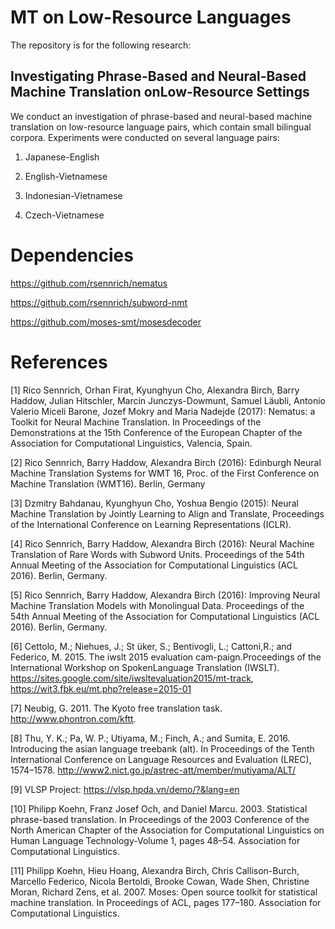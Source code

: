 # MT on Low-Resource Languages

The repository is for the following research:

## Investigating Phrase-Based and Neural-Based Machine Translation onLow-Resource Settings

We conduct an investigation of phrase-based and neural-based machine translation on low-resource language pairs, which contain small bilingual corpora. Experiments were conducted on several language pairs:

1. Japanese-English

2. English-Vietnamese

3. Indonesian-Vietnamese

4. Czech-Vietnamese



# Dependencies

https://github.com/rsennrich/nematus 

https://github.com/rsennrich/subword-nmt

https://github.com/moses-smt/mosesdecoder





# References

[1] Rico Sennrich, Orhan Firat, Kyunghyun Cho, Alexandra Birch, Barry Haddow, Julian Hitschler, Marcin Junczys-Dowmunt, Samuel Läubli, Antonio Valerio Miceli Barone, Jozef Mokry and Maria Nadejde (2017): Nematus: a Toolkit for Neural Machine Translation. In Proceedings of the Demonstrations at the 15th Conference of the European Chapter of the Association for Computational Linguistics, Valencia, Spain.

[2] Rico Sennrich, Barry Haddow, Alexandra Birch (2016): Edinburgh Neural Machine Translation Systems for WMT 16, Proc. of the First Conference on Machine Translation (WMT16). Berlin, Germany

[3] Dzmitry Bahdanau, Kyunghyun Cho, Yoshua Bengio (2015): Neural Machine Translation by Jointly Learning to Align and Translate, Proceedings of the International Conference on Learning Representations (ICLR).

[4] Rico Sennrich, Barry Haddow, Alexandra Birch (2016): Neural Machine Translation of Rare Words with Subword Units. Proceedings of the 54th Annual Meeting of the Association for Computational Linguistics (ACL 2016). Berlin, Germany.

[5] Rico Sennrich, Barry Haddow, Alexandra Birch (2016): Improving Neural Machine Translation Models with Monolingual Data. Proceedings of the 54th Annual Meeting of the Association for Computational Linguistics (ACL 2016). Berlin, Germany.

[6] Cettolo, M.; Niehues, J.; St ̈uker, S.; Bentivogli, L.; Cattoni,R.; and Federico, M.  2015.  The iwslt 2015 evaluation cam-paign.Proceedings of the International Workshop on SpokenLanguage Translation (IWSLT). https://sites.google.com/site/iwsltevaluation2015/mt-track,  https://wit3.fbk.eu/mt.php?release=2015-01

[7] Neubig, G. 2011. The Kyoto free translation task. http://www.phontron.com/kftt.

[8] Thu, Y. K.; Pa, W. P.; Utiyama, M.; Finch, A.; and Sumita, E. 2016. Introducing the asian language treebank (alt). In Proceedings of the Tenth International Conference on Language Resources and Evaluation (LREC), 1574–1578.
http://www2.nict.go.jp/astrec-att/member/mutiyama/ALT/

[9] VLSP Project: https://vlsp.hpda.vn/demo/?&lang=en

[10] Philipp Koehn, Franz Josef Och, and Daniel Marcu. 2003. Statistical phrase-based translation. In Proceedings of the 2003 Conference of the North American Chapter of the Association for Computational Linguistics on Human Language Technology-Volume 1, pages
48–54. Association for Computational Linguistics.

[11] Philipp Koehn, Hieu Hoang, Alexandra Birch, Chris Callison-Burch, Marcello Federico, Nicola Bertoldi, Brooke Cowan, Wade Shen, Christine Moran, Richard Zens, et al. 2007. Moses: Open source toolkit for statistical machine translation. In Proceedings of ACL,
pages 177–180. Association for Computational Linguistics.
